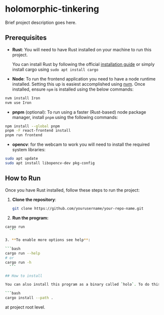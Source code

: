 # holomorphic-tinkering

Brief project description goes here.

## Prerequisites

- **Rust**: You will need to have Rust installed on your machine to run this project.
  
  You can install Rust by following the official [installation guide](https://www.rust-lang.org/tools/install) or simply install cargo using `sudo apt install cargo`

- **Node**: To run the frontend application you need to have a node runtime installed. Setting this
up is easiest accomplished using [nvm](`https://github.com/nvm-sh/nvm`). Once installed, ensure
`npm` is installed using the below commands:

```bash
nvm install Iron
nvm use Iron
```
- **pnpm** (optional): To run using a faster (Rust-based) node package manager, install `pnpm`
using the following commands:

```bash
npm install --global pnpm
pnpm -F react-frontend install
pnpm run frontend
```
- **opencv**: for the webcam to work you will need to install the required system libraries:

```bash
sudo apt update
sudo apt install libopencv-dev pkg-config
```

## How to Run

Once you have Rust installed, follow these steps to run the project:

1. **Clone the repository**:
   ```bash
   git clone https://github.com/yourusername/your-repo-name.git
   ```

2. **Run the program:**

  ```bash
  cargo run
    ```

3. **To enable more options see help**:
  
  ```bash
  cargo run --help 
  # or
  cargo run -h
    ```

## How to install

You can also install this program as a binary called `holo`. To do this, run

  ```bash
  cargo install --path .
  ```
at project root level.
